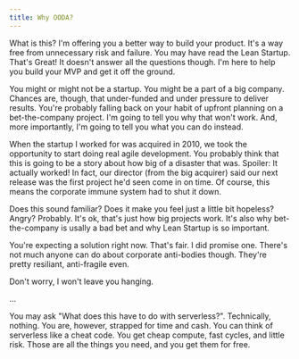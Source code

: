 ```yaml
---
title: Why OODA?
---
```


What is this?  I'm offering you a better way to build your product.  It's a way
free from unnecessary risk and failure.  You may have read the Lean Startup.
That's Great!  It doesn't answer all the questions though.  I'm here to help
you build your MVP and get it off the ground.

You might or might not be a startup.  You might be a part of a big company.
Chances are, though, that under-funded and under pressure to deliver results.
You're probably falling back on your habit of upfront planning on a
bet-the-company project.  I'm going to tell you why that won't work.  And, more
importantly, I'm going to tell you what you can do instead.

When the startup I worked for was acquired in 2010, we took the opportunity to
start doing real agile development.  You probably think that this is going to
be a story about how big of a disaster that was.  Spoiler: It actually worked!
In fact, our director (from the big acquirer) said our next release was the
first project he'd seen come in on time.  Of course, this means the corporate
immune system had to shut it down.

Does this sound familiar? Does it make you feel just a little bit hopeless?
Angry?  Probably.  It's ok, that's just how big projects work.  It's also why
bet-the-company is usally a bad bet and why Lean Startup is so important.

You're expecting a solution right now.  That's fair.  I did promise one.
There's not much anyone can do about corporate anti-bodies though.  They're
pretty resiliant, anti-fragile even.

Don't worry, I won't leave you hanging.

...

You may ask "What does this have to do with serverless?".  Technically,
nothing.  You are, however, strapped for time and cash.  You can think of
serverless like a cheat code.  You get cheap compute, fast cycles, and little
risk.  Those are all the things you need, and you get them for free.
